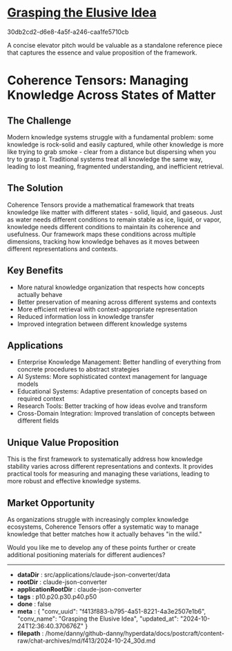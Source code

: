 # [Grasping the Elusive Idea](https://claude.ai/chat/f413f883-b795-4a51-8221-4a3e2507e1b6)

30db2cd2-d6e8-4a5f-a246-caa1fe5710cb

 <antThinking>A concise elevator pitch would be valuable as a standalone reference piece that captures the essence and value proposition of the framework.</antThinking>

<antArtifact identifier="coherence-tensors-pitch" type="text/markdown" title="Coherence Tensors: Elevator Pitch">

# Coherence Tensors: Managing Knowledge Across States of Matter

## The Challenge
Modern knowledge systems struggle with a fundamental problem: some knowledge is rock-solid and easily captured, while other knowledge is more like trying to grab smoke - clear from a distance but dispersing when you try to grasp it. Traditional systems treat all knowledge the same way, leading to lost meaning, fragmented understanding, and inefficient retrieval.

## The Solution
Coherence Tensors provide a mathematical framework that treats knowledge like matter with different states - solid, liquid, and gaseous. Just as water needs different conditions to remain stable as ice, liquid, or vapor, knowledge needs different conditions to maintain its coherence and usefulness. Our framework maps these conditions across multiple dimensions, tracking how knowledge behaves as it moves between different representations and contexts.

## Key Benefits
- More natural knowledge organization that respects how concepts actually behave
- Better preservation of meaning across different systems and contexts
- More efficient retrieval with context-appropriate representation
- Reduced information loss in knowledge transfer
- Improved integration between different knowledge systems

## Applications
- Enterprise Knowledge Management: Better handling of everything from concrete procedures to abstract strategies
- AI Systems: More sophisticated context management for language models
- Educational Systems: Adaptive presentation of concepts based on required context
- Research Tools: Better tracking of how ideas evolve and transform
- Cross-Domain Integration: Improved translation of concepts between different fields

## Unique Value Proposition
This is the first framework to systematically address how knowledge stability varies across different representations and contexts. It provides practical tools for measuring and managing these variations, leading to more robust and effective knowledge systems.

## Market Opportunity
As organizations struggle with increasingly complex knowledge ecosystems, Coherence Tensors offer a systematic way to manage knowledge that better matches how it actually behaves "in the wild."

</antArtifact>

Would you like me to develop any of these points further or create additional positioning materials for different audiences?

---

* **dataDir** : src/applications/claude-json-converter/data
* **rootDir** : claude-json-converter
* **applicationRootDir** : claude-json-converter
* **tags** : p10.p20.p30.p40.p50
* **done** : false
* **meta** : {
  "conv_uuid": "f413f883-b795-4a51-8221-4a3e2507e1b6",
  "conv_name": "Grasping the Elusive Idea",
  "updated_at": "2024-10-24T12:36:40.370676Z"
}
* **filepath** : /home/danny/github-danny/hyperdata/docs/postcraft/content-raw/chat-archives/md/f413/2024-10-24_30d.md